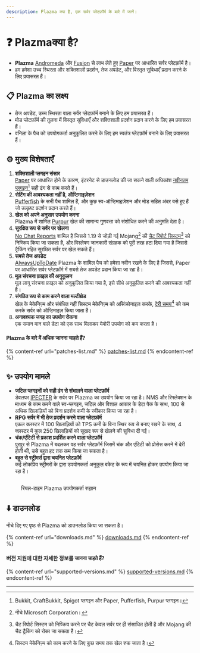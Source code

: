 ```yaml
---
description: Plazma क्या है, एक सर्वर प्लेटफ़ॉर्म के बारे में जानें।
---
```


# ❓ Plazmaक्या है?

- **Plazma** [Andromeda](https://github.com/EarendelArchived/Andromeda) और [Fusion](https://github.com/RuinedTechnologyUnify/Fusion) से लाभ लेते हुए [Paper](https://github.com/PaperMC/Paper) पर आधारित सर्वर प्लेटफ़ॉर्म है।
- हम हमेशा उच्च स्थिरता और शक्तिशाली प्रदर्शन, तेज अपडेट, और विस्तृत सुविधाएँ प्रदान करने के लिए प्रयासरत हैं।

## 📋 Plazma का लक्ष्य <a href="#id-1" id="id-1"></a>

- तेज अपडेट, उच्च स्थिरता वाला सर्वर प्लेटफ़ॉर्म बनाने के लिए हम प्रयासरत हैं।
- मोड प्लेटफ़ॉर्म की तुलना में विस्तृत सुविधाएँ और शक्तिशाली प्रदर्शन प्रदान करने के लिए हम प्रयासरत हैं।
- वनिला के पैच को उपयोगकर्ता अनुकूलित करने के लिए हम स्वतंत्र प्लेटफ़ॉर्म बनाने के लिए प्रयासरत हैं।

## ⚙️ मुख्य विशेषताएँ <a href="#id-2" id="id-2"></a>

1. **शक्तिशाली प्लगइन संसार**\
   [Paper](https://github.com/PaperMC/Paper) पर आधारित होने के कारण, इंटरनेट से डाउनलोड की जा सकने वाली अधिकांश [नवीनतम प्लगइन](#user-content-fn-1)[^1] सही ढंग से काम करते हैं।
2. **सेटिंग की आवश्यकता नहीं है, ऑप्टिमाइज़ेशन**\
   [Pufferfish](https://github.com/pufferfish-gg/Pufferfish) के सभी पैच शामिल हैं, और कुछ स्व-ऑप्टिमाइज़ेशन और मोड सहित अंदर बसे हुए हैं जो उत्कृष्ट प्रदर्शन प्रदान करते हैं।
3. **खेल को अपने अनुसार उपयोग करना**\
   Plazma में शामिल [Purpur](https://github.com/PurpurMC/Purpur) खेल की सामान्य गुणवत्ता को संशोधित करने की अनुमति देता है।
4. **सुरक्षित रूप से सर्वर पर खेलना**\
   [No Chat Reports](https://github.com/Aizistral-Studios/No-Chat-Reports) शामिल है जिससे 1.19 से जोड़ी गई Mojang[^2] की [चैट रिपोर्ट सिस्टम](#user-content-fn-3)[^3] को निष्क्रिय किया जा सकता है, और विश्लेषण जानकारी संग्रहक को पूरी तरह हटा दिया गया है जिससे ट्रैकिंग रहित सुरक्षित सर्वर पर खेल सकते हैं।
5. **सबसे तेज अपडेट**\
   [AlwaysUpToDate](https://github.com/PlazmaMC/AlwaysUpToDate) Plazma के शामिल पैच को हमेशा नवीन रखने के लिए है जिससे, Paper पर आधारित सर्वर प्लेटफ़ॉर्म में सबसे तेज अपडेट प्रदान किया जा रहा है।
6. **मूल संरचना फ़ाइल की अनुकूलन**\
   मूल लागू संरचना फ़ाइल को अनुकूलित किया गया है, इसे सीधे अनुकूलित करने की आवश्यकता नहीं है।
7. **संगठित रूप से काम करने वाला मल्टीथ्रेड**\
   खेल के मेकेनिज़्म और संबंधित नहीं सिस्टम मेकेनिज़्म को असिंक्रोनाइज़ करके, [देरी समय](#user-content-fn-4)[^4] को कम करके सर्वर को ऑप्टिमाइज़ किया जाता है।
8. **अनावश्यक जगह का उपयोग रोकना**\
   एक समान मान वाले डेटा को एक साथ मिलाकर मेमोरी उपयोग को कम करता है।

#### Plazma के बारे में अधिक जानना चाहते हैं? <a href="#etc-1" id="etc-1"></a>

{% content-ref url="patches-list.md" %}
[patches-list.md](patches-list.md)
{% endcontent-ref %}

## ✨ उपयोग मामले <a href="#id-3" id="id-3"></a>

- **जटिल प्लगइनों को सही ढंग से संभालने वाला प्लेटफ़ॉर्म**\
  डेवलपर [IPECTER](https://github.com/IPECTER) के सर्वर पर Plazma का उपयोग किया जा रहा है। NMS और रिफ्लेक्शन के माध्यम से काम करने वाले स्व-प्लगइन, जटिल और विशाल आकार के डेटा पैक के साथ, 100 से अधिक खिलाड़ियों को बिना प्रदर्शन कमी के स्वीकार किया जा रहा है।
- **RPG सर्वर में भी तेज प्रदर्शन करने वाला प्लेटफ़ॉर्म**\
  एकल क्लस्टर में 100 खिलाड़ियों को TPS कमी के बिना स्थिर रूप से बनाए रखने के साथ, 4 क्लस्टर में कुल 250 खिलाड़ियों को सुखद रूप से खेलने की सुविधा दी गई।
- **चंक/एंटिटी से प्रकाश प्रदर्शित करने वाला प्लेटफ़ॉर्म**\
  पुरपुर से Plazma में बदलकर वह सर्वर प्लेटफ़ॉर्म जिसमें चंक और एंटिटी को प्रोसेस करने में देरी होती थी, उसे बहुत हद तक कम किया जा सकता है।
- **बहुत से स्ट्रीमर्स द्वारा चयनित प्लेटफ़ॉर्म**\
  कई लोकप्रिय स्ट्रीमरों के द्वारा उपयोगकर्ता अनुकूल बकेट के रूप में चयनित होकर उपयोग किया जा रहा है।

<figure>
   <img src="https://badge.plazmamc.org/internal/bstats" alt="">
   
   <figcaption><p>रियल-टाइम Plazma उपयोगकर्ता रुझान</p></figcaption>
</figure>

## ⬇️ डाउनलोड

नीचे दिए गए पृष्ठ से Plazma को डाउनलोड किया जा सकता है।

{% content-ref url="downloads.md" %}
[downloads.md](downloads.md)
{% endcontent-ref %}

#### 버전 지원에 대한 자세한 정보를 जानना चाहते हैं?

{% content-ref url="supported-versions.md" %}
[supported-versions.md](supported-versions.md)
{% endcontent-ref %}

***

[^1]: Bukkit, CraftBukkit, Spigot प्लगइन और Paper, Pufferfish, Purpur प्लगइन।

[^2]: नीचे Microsoft Corporation।

[^3]: चैट रिपोर्ट सिस्टम को निष्क्रिय करने पर चैट केवल सर्वर पर ही संसाधित होती है और Mojang की चैट ट्रैकिंग को रोका जा सकता है।

[^4]: सिस्टम मेकेनिज़्म को काम करने के लिए कुछ समय तक खेल रुक जाता है।
